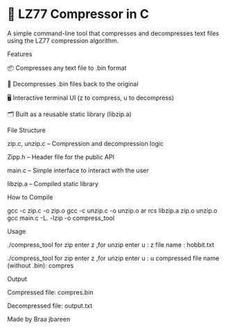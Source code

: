 # 📂 LZ77 Compressor in C

A simple command-line tool that compresses and decompresses text files using the LZ77 compression algorithm.

Features

📦 Compresses any text file to .bin format

🔁 Decompresses .bin files back to the original

🖥 Interactive terminal UI (z to compress, u to decompress)

🗂 Built as a reusable static library (libzip.a)

File Structure

zip.c, unzip.c – Compression and decompression logic

Zipp.h – Header file for the public API

main.c – Simple interface to interact with the user

libzip.a – Compiled static library

How to Compile

gcc -c zip.c -o zip.o
gcc -c unzip.c -o unzip.o
ar rcs libzip.a zip.o unzip.o
gcc main.c -L. -lzip -o compress_tool

Usage

./compress_tool
for zip enter z ,for unzip enter u : z
file name : hobbit.txt

./compress_tool
for zip enter z ,for unzip enter u : u
compressed file name (without .bin): compres

Output

Compressed file: compres.bin

Decompressed file: output.txt

Made by Braa jbareen 

